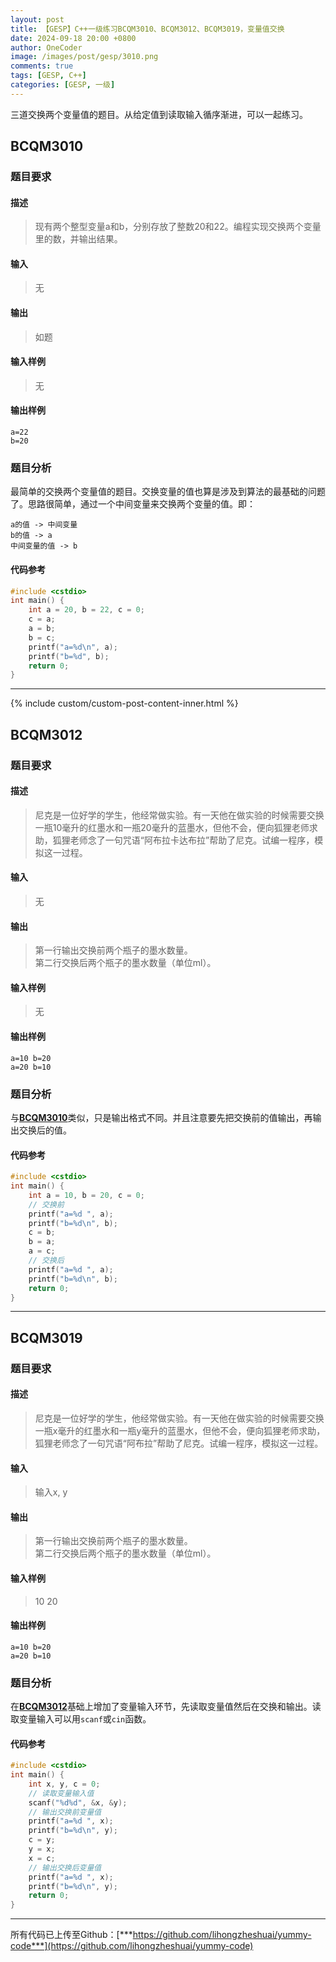 ```yaml
---
layout: post
title: 【GESP】C++一级练习BCQM3010、BCQM3012、BCQM3019，变量值交换
date: 2024-09-18 20:00 +0800
author: OneCoder
image: /images/post/gesp/3010.png
comments: true
tags: [GESP, C++]
categories: [GESP, 一级]
---
```

三道交换两个变量值的题目。从给定值到读取输入循序渐进，可以一起练习。

<!--more-->

## BCQM3010

### 题目要求

#### 描述

>现有两个整型变量a和b，分别存放了整数20和22。编程实现交换两个变量里的数，并输出结果。

#### 输入

>无

#### 输出

>如题

#### 输入样例

>无

#### 输出样例

```console
a=22
b=20
```

### 题目分析

最简单的交换两个变量值的题目。交换变量的值也算是涉及到算法的最基础的问题了。思路很简单，通过一个中间变量来交换两个变量的值。即：

```console
a的值 -> 中间变量
b的值 -> a
中间变量的值 -> b
```

#### 代码参考

```cpp
#include <cstdio>
int main() {
    int a = 20, b = 22, c = 0;
    c = a;
    a = b;
    b = c;
    printf("a=%d\n", a);
    printf("b=%d", b);
    return 0;
}
```

---

{% include custom/custom-post-content-inner.html %}

## BCQM3012

### 题目要求

#### 描述

>尼克是一位好学的学生，他经常做实验。有一天他在做实验的时候需要交换一瓶10毫升的红墨水和一瓶20毫升的蓝墨水，但他不会，便向狐狸老师求助，狐狸老师念了一句咒语“阿布拉卡达布拉”帮助了尼克。试编一程序，模拟这一过程。

#### 输入

>无

#### 输出

>第一行输出交换前两个瓶子的墨水数量。  
>第二行交换后两个瓶子的墨水数量（单位ml）。

#### 输入样例

>无

#### 输出样例

```console
a=10 b=20
a=20 b=10
```

### 题目分析

与[**BCQM3010**](#bcqm3010)类似，只是输出格式不同。并且注意要先把交换前的值输出，再输出交换后的值。

#### 代码参考

```cpp
#include <cstdio>
int main() {
    int a = 10, b = 20, c = 0;
    // 交换前
    printf("a=%d ", a);
    printf("b=%d\n", b);
    c = b;
    b = a;
    a = c;
    // 交换后
    printf("a=%d ", a);
    printf("b=%d\n", b);
    return 0;
}
```

---

## BCQM3019

### 题目要求

#### 描述

>尼克是一位好学的学生，他经常做实验。有一天他在做实验的时候需要交换一瓶x毫升的红墨水和一瓶y毫升的蓝墨水，但他不会，便向狐狸老师求助，狐狸老师念了一句咒语“阿布拉”帮助了尼克。试编一程序，模拟这一过程。

#### 输入

>输入x, y

#### 输出

>第一行输出交换前两个瓶子的墨水数量。  
>第二行交换后两个瓶子的墨水数量（单位ml）。

#### 输入样例

>10 20

#### 输出样例

```console
a=10 b=20
a=20 b=10
```

### 题目分析

在[**BCQM3012**](#bcqm3012)基础上增加了变量输入环节，先读取变量值然后在交换和输出。读取变量输入可以用`scanf`或`cin`函数。

#### 代码参考

```cpp
#include <cstdio>
int main() {
    int x, y, c = 0;
    // 读取变量输入值
    scanf("%d%d", &x, &y);
    // 输出交换前变量值 
    printf("a=%d ", x);
    printf("b=%d\n", y);
    c = y;
    y = x;
    x = c;
    // 输出交换后变量值
    printf("a=%d ", x);
    printf("b=%d\n", y);
    return 0;
}

```  

---

所有代码已上传至Github：[***https://github.com/lihongzheshuai/yummy-code***](https://github.com/lihongzheshuai/yummy-code)
